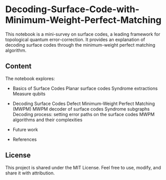 # Decoding-Surface-Code-with-Minimum-Weight-Perfect-Matching
This notebook is a mini-survey on surface codes, a leading framework for topological quantum error-correction. It provides an explanation of decoding surface codes through the minimum-weight perfect matching algorithm. 

## Content
The notebook explores: 

- Basics of Surface Codes
  Planar surface codes
  Syndrome extractions
  Measure qubits

- Decoding Surface Codes
  Defect
  Minimum-Weight Perfect Matching (MWPM)
  MWPM decoder of surface codes
  Syndrome subgraphs
  Decoding process: setting error paths on the surface codes
  MWPM algorithms and their complexities

- Future work
- References

## License
This project is shared under the MIT License. Feel free to use, modify, and share it with attribution.
